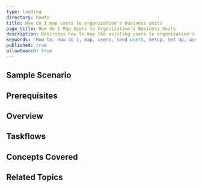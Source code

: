 ```yaml
---
type: landing
directory: howto
title: How do I map users to organization's business units   
page_title: How do I Map Users to Organization's Business Units
description: Describes how to map the existing users to organization's business unit 
keywords: 'How to, How do I, map, users, seed users, Setup, Set Up, assign users'
published: true
allowSearch: true
---
```


## Sample Scenario


## Prerequisites


## Overview


## Taskflows


## Concepts Covered


## Related Topics
